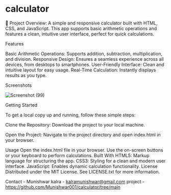 # calculator
🧮 Project Overview:
A simple and responsive calculator built with HTML, CSS, and JavaScript. This app supports basic arithmetic operations and features a clean, intuitive user interface, perfect for quick calculations.

Features

Basic Arithmetic Operations: Supports addition, subtraction, multiplication, and division.
Responsive Design: Ensures a seamless experience across all devices, from desktops to smartphones.
User-Friendly Interface: Clean and intuitive layout for easy usage.
Real-Time Calculation: Instantly displays results as you type.

Screenshots


![Screenshot (99)](https://github.com/Munishwar001/calculator/assets/161496031/cd203955-1b1a-45bc-86b9-9a216a14060e)

Getting Started

To get a local copy up and running, follow these simple steps:

Clone the Repository:
Download the project to your local machine.

Open the Project:
Navigate to the project directory and open index.html in your browser.

Usage
Open the index.html file in your browser.
Use the on-screen buttons or your keyboard to perform calculations.
Built With
HTML5: Markup language for structuring the app.
CSS3: Styling for a clean and modern user interface.
JavaScript: Enables dynamic calculation functionality.
License
Distributed under the MIT License. See LICENSE.txt for more information.

Contact - Munishwar kalra - kalramunishwar@gmail.com
project -https://github.com/Munishwar001/calculator/tree/main

